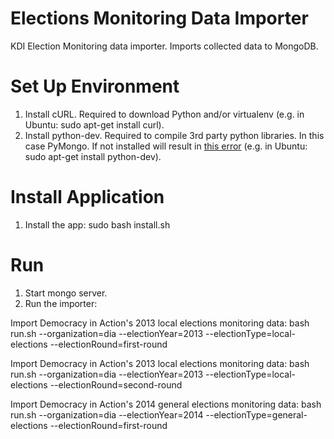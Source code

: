 Elections Monitoring Data Importer
==================================

KDI Election Monitoring data importer. Imports collected data to MongoDB.

Set Up Environment
==================
1. Install cURL. Required to download Python and/or virtualenv (e.g. in Ubuntu: sudo apt-get install curl).
2. Install python-dev. Required to compile 3rd party python libraries. In this case PyMongo. If not installed will result in [this error](http://www.cyberciti.biz/faq/debian-ubuntu-linux-python-h-file-not-found-error-solution/) (e.g. in Ubuntu: sudo apt-get install python-dev).


Install Application
===================
1. Install the app: sudo bash install.sh

Run
===
1. Start mongo server.
2. Run the importer:

Import Democracy in Action's 2013 local elections monitoring data:
	bash run.sh --organization=dia --electionYear=2013 --electionType=local-elections --electionRound=first-round

Import Democracy in Action's 2013 local elections monitoring data:
	bash run.sh --organization=dia --electionYear=2013 --electionType=local-elections --electionRound=second-round

Import Democracy in Action's 2014 general elections monitoring data:
	bash run.sh --organization=dia --electionYear=2014 --electionType=general-elections --electionRound=first-round

